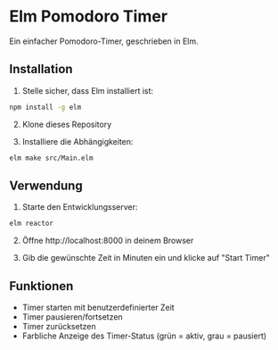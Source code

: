 # Elm Pomodoro Timer

Ein einfacher Pomodoro-Timer, geschrieben in Elm.

## Installation

1. Stelle sicher, dass Elm installiert ist:
```bash
npm install -g elm
```

2. Klone dieses Repository

3. Installiere die Abhängigkeiten:
```bash
elm make src/Main.elm
```

## Verwendung

1. Starte den Entwicklungsserver:
```bash
elm reactor
```

2. Öffne http://localhost:8000 in deinem Browser

3. Gib die gewünschte Zeit in Minuten ein und klicke auf "Start Timer"

## Funktionen

- Timer starten mit benutzerdefinierter Zeit
- Timer pausieren/fortsetzen
- Timer zurücksetzen
- Farbliche Anzeige des Timer-Status (grün = aktiv, grau = pausiert) 